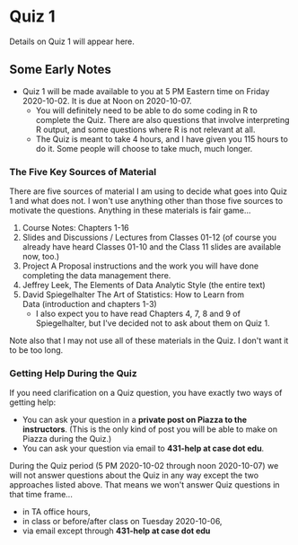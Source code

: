 Quiz 1
================

Details on Quiz 1 will appear here.

## Some Early Notes

- Quiz 1 will be made available to you at 5 PM Eastern time on Friday 2020-10-02. It is due at Noon on 2020-10-07.
    - You will definitely need to be able to do some coding in R to complete the Quiz. There are also questions that involve interpreting R output, and some questions where R is not relevant at all.
    - The Quiz is meant to take 4 hours, and I have given you 115 hours to do it. Some people will choose to take much, much longer.

### The Five Key Sources of Material

There are five sources of material I am using to decide what goes into Quiz 1 and what does not. I won't use anything other than those five sources to motivate the questions. Anything in these materials is fair game...

1. Course Notes: Chapters 1-16
2. Slides and Discussions / Lectures from Classes 01-12 (of course you already have heard Classes 01-10 and the Class 11 slides are available now, too.)
3. Project A Proposal instructions and the work you will have done completing the data management there.
4. Jeffrey Leek, The Elements of Data Analytic Style (the entire text)
5. David Spiegelhalter The Art of Statistics: How to Learn from Data (introduction and chapters 1-3)
    - I also expect you to have read Chapters 4, 7, 8 and 9 of Spiegelhalter, but I've decided not to ask about them on Quiz 1.

Note also that I may not use all of these materials in the Quiz. I don't want it to be too long. 

### Getting Help During the Quiz

If you need clarification on a Quiz question, you have exactly two ways of getting help:

- You can ask your question in a **private post on Piazza to the instructors**. (This is the only kind of post you will be able to make on Piazza during the Quiz.)
- You can ask your question via email to **431-help at case dot edu**. 

During the Quiz period (5 PM 2020-10-02 through noon 2020-10-07) we will not answer questions about the Quiz in any way except the two approaches listed above. 
That means we won't answer Quiz questions in that time frame...

- in TA office hours,
- in class or before/after class on Tuesday 2020-10-06,
- via email except through **431-help at case dot edu** 

